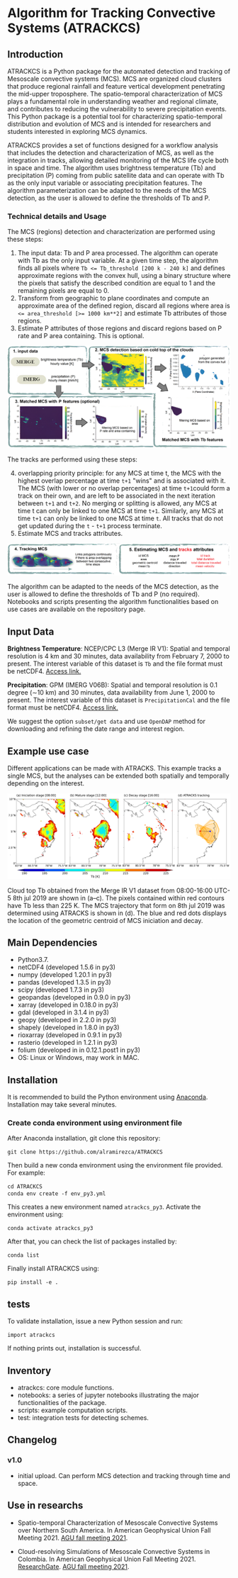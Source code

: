 # Algorithm for Tracking Convective Systems (ATRACKCS)

## Introduction

ATRACKCS is a Python package for the automated detection and tracking of Mesoscale convective systems (MCS). MCS are organized cloud clusters that produce regional rainfall and feature vertical development penetrating the mid-upper troposphere. The spatio-temporal characterization of MCS plays a fundamental role in understanding weather and regional climate, and contributes to reducing the vulnerability to severe precipitation events. This Python package is a potential tool for characterizing spatio-temporal distribution and evolution of MCS and is intended for researchers and students interested in exploring MCS dynamics. 

ATRACKCS provides a set of functions designed for a workflow analysis that includes the detection and characterization of MCS, as well as the integration in tracks, allowing detailed monitoring of the MCS life cycle both in space and time. The algorithm uses brightness temperature (Tb) and precipitation (P) coming from public satellite data and can operate with Tb as the only input variable or associating precipitation features. The algorithm parameterization can be adapted to the needs of the MCS detection, as the user is allowed to define the thresholds of Tb and P. 

### Technical details and Usage 

The MCS (regions) detection and characterization are performed using these steps: 

1. The input data: Tb and P area processed. The algorithm can operate with Tb as the only input variable. At a given time step, the algorithm finds all pixels where `Tb <= Tb_threshold [200 k - 240 k]` and defines approximate regions with the convex hull, using a binary structure where the pixels that satisfy the described condition are equal to 1 and the remaining pixels are equal to 0. 
2. Transform from geographic to plane coordinates and compute an approximate area of the defined region, discard all regions where area is `<= area_threshold [>= 1000 km**2]` and estimate Tb attributes of those regions.
3. Estimate P attributes of those regions and discard regions based on P rate and P area containing. This is optional.

![](joss/resume_atrackcs_1.png)

The tracks are performed using these steps:

4. overlapping priority principle: for any MCS at time t, the MCS with the highest overlap percentage at time `t+1` "wins" and is associated with it. The MCS (with lower or no overlap percentages) at time `t+1`could form a track on their own, and are left to be associated in the next iteration between `t+1` and `t+2`.
No merging or splitting is allowed, any MCS at time t can only be linked to one MCS at time `t+1`. Similarly, any MCS at time `t+1` can only be linked to one MCS at time `t`. All tracks that do not get updated during the `t` - `t+1` process terminate. 
5. Estimate MCS and tracks attributes.

![](joss/resume_atrackcs_2.png)

The algorithm can be adapted to the needs of the MCS detection, as the user is allowed to define the thresholds of Tb and P (no required). Notebooks and scripts presenting the algorithm functionalities based on use cases are available on the repository page. 

## Input Data 

**Brightness Temperature**: NCEP/CPC L3 (Merge IR V1): Spatial and temporal resolution is 4 km and 30 minutes, data availability from February 7, 2000 to present. The interest variable of this dataset is `Tb` and the file format must be netCDF4. [Access link.](https://doi.org/10.5067/P4HZB9N27EKU/)

**Precipitation**: GPM (IMERG V06B): Spatial and temporal resolution is 0.1 degree (∼10 km) and 30 minutes, data availability from June 1, 2000 to present. The interest variable of this dataset is `PrecipitationCal` and the file format must be netCDF4. [Access link.](https://doi.org/10.5067/GPM/IMERG/3B-HH/06)

We suggest the option `subset/get data` and use `OpenDAP` method for downloading and refining the date range and interest region.

## Example use case
Different applications can be made with ATRACKS. This example tracks a single MCS, but the analyses can be extended both spatially and temporally depending on the interest.

![](joss/example_3.png)

Cloud top Tb obtained from the Merge IR V1 dataset from 08:00-16:00 UTC-5 8th jul 2019 are shown in (a–c). The pixels contained within red contours have Tb less than 225 K. The MCS trajectory that form on 8th jul 2019 was determined using ATRACKS is shown in (d). The blue and red dots displays the location of the geometric centroid of MCS iniciation and decay.

## Main Dependencies

* Python3.7.
* netCDF4 (developed 1.5.6 in py3)
* numpy (developed 1.20.1 in py3)
* pandas (developed 1.3.5 in py3)
* scipy (developed 1.7.3 in py3)
* geopandas (developed in 0.9.0 in py3)
* xarray (developed in 0.18.0 in py3)
* gdal (developed in 3.1.4 in py3)
* geopy (developed in 2.2.0 in py3)
* shapely (developed in 1.8.0 in py3)
* rioxarray (developed in 0.9.1 in py3)
* rasterio (developed in 1.2.1 in py3)
* folium (developed in in 0.12.1.post1 in py3)
* OS: Linux or Windows, may work in MAC.

## Installation

It is recommended to build the Python environment using [Anaconda](https://www.anaconda.com/distribution/). Installation may take several minutes.

### Create conda environment using environment file

After Anaconda installation, git clone this repository:

```
git clone https://github.com/alramirezca/ATRACKCS
```

Then build a new conda environment using the environment file provided. For example:

```
cd ATRACKCS
conda env create -f env_py3.yml
```

This creates a new environment named `atrackcs_py3`. Activate the environment using:

```
conda activate atrackcs_py3
```

After that, you can check the list of packages installed by:

```
conda list
```

Finally install ATRACKCS using:

```
pip install -e .
```
## tests

To validate installation, issue a new Python session and run:

```
import atrackcs
```

If nothing prints out, installation is successful.

## Inventory

* atrackcs: core module functions.
* notebooks: a series of jupyter notebooks illustrating the major functionalities of the package.
* scripts: example computation scripts. 
* test: integration tests for detecting schemes.

## Changelog

### v1.0

* initial upload. Can perform MCS detection and tracking through time and space.

## Use in researchs

* Spatio-temporal Characterization of Mesoscale Convective Systems over Northern South America. In American Geophysical Union Fall Meeting 2021.
[AGU fall meeting 2021](https://agu.confex.com/agu/fm21/meetingapp.cgi/Paper/874852).

* Cloud-resolving Simulations of Mesoscale Convective Systems in Colombia. In American Geophysical Union Fall Meeting 2021.
[ResearchGate](https://www.researchgate.net/publication/357975142_Cloud-resolving_Simulations_of_Mesoscale_Convective_Systems_in_Colombia).
[AGU fall meeting 2021](https://agu.confex.com/agu/fm21/meetingapp.cgi/Paper/875417).

